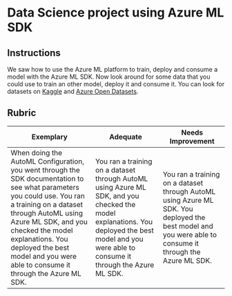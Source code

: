 # Data Science project using Azure ML SDK

## Instructions

We saw how to use the Azure ML platform to train, deploy and consume a model with the Azure ML SDK. Now look around for some data that you could use to train an other model, deploy it and consume it. You can look for datasets on [Kaggle](https://kaggle.com) and [Azure Open Datasets](https://azure.microsoft.com/services/open-datasets/catalog?WT.mc_id=academic-40229-cxa&ocid=AID3041109).

## Rubric

| Exemplary | Adequate | Needs Improvement |
|-----------|----------|-------------------|
|When doing the AutoML Configuration, you went through the SDK documentation to see what parameters you could use. You ran a training on a dataset through AutoML using Azure ML SDK, and you checked the model explanations. You deployed the best model and you were able to consume it through the Azure ML SDK. | You ran a training on a dataset through AutoML using Azure ML SDK, and you checked the model explanations. You deployed the best model and you were able to consume it through the Azure ML SDK. | You ran a training on a dataset through AutoML using Azure ML SDK. You deployed the best model and you were able to consume it through the Azure ML SDK. |
